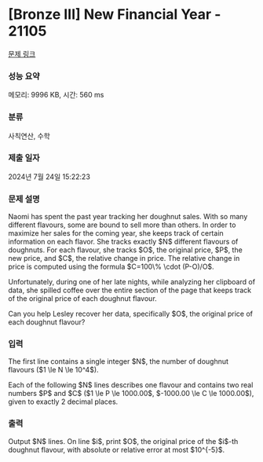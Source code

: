 # [Bronze III] New Financial Year - 21105 

[문제 링크](https://www.acmicpc.net/problem/21105) 

### 성능 요약

메모리: 9996 KB, 시간: 560 ms

### 분류

사칙연산, 수학

### 제출 일자

2024년 7월 24일 15:22:23

### 문제 설명

<p>Naomi has spent the past year tracking her doughnut sales. With so many different flavours, some are bound to sell more than others. In order to maximize her sales for the coming year, she keeps track of certain information on each flavor. She tracks exactly $N$ different flavours of doughnuts. For each flavour, she tracks $O$, the original price, $P$, the new price, and $C$, the relative change in price. The relative change in price is computed using the formula $C=100\% \cdot (P-O)/O$.</p>

<p>Unfortunately, during one of her late nights, while analyzing her clipboard of data, she spilled coffee over the entire section of the page that keeps track of the original price of each doughnut flavour.</p>

<p>Can you help Lesley recover her data, specifically $O$, the original price of each doughnut flavour?</p>

### 입력 

 <p>The first line contains a single integer $N$, the number of doughnut flavours ($1 \le N \le 10^4$).</p>

<p>Each of the following $N$ lines describes one flavour and contains two real numbers $P$ and $C$ ($1 \le P \le 1000.00$, $-1000.00 \le C \le 1000.00$), given to exactly 2 decimal places.</p>

### 출력 

 <p>Output $N$ lines. On line $i$, print $O$, the original price of the $i$-th doughnut flavour, with absolute or relative error at most $10^{-5}$.</p>

